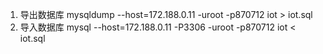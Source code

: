 1. 导出数据库
mysqldump --host=172.188.0.11 -uroot -p870712 iot > iot.sql
2. 导入数据库
mysql --host=172.188.0.11 -P3306 -uroot -p870712 iot < iot.sql
